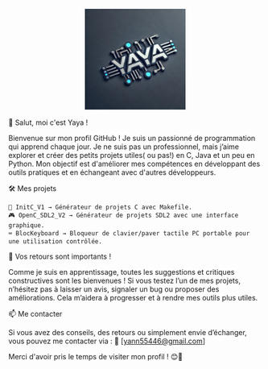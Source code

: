 <p align="center">
  <img src="https://github.com/yaya66659/yaya66659/blob/main/logoGithubYaya.jpg" alt="Logo Yaya" width="200">
</p>


👋 Salut, moi c'est Yaya !

Bienvenue sur mon profil GitHub ! Je suis un passionné de programmation qui apprend chaque jour. Je ne suis pas un professionnel, mais j’aime explorer et créer des petits projets utiles( ou pas!) en C, Java et un peu en Python. Mon objectif est d'améliorer mes compétences en développant des outils pratiques et en échangeant avec d'autres développeurs.

🛠 Mes projets

    📌 InitC_V1 → Générateur de projets C avec Makefile.
    🎮 OpenC_SDL2_V2 → Générateur de projets SDL2 avec une interface graphique.
    ⌨ BlocKeyboard → Bloqueur de clavier/paver tactile PC portable pour une utilisation contrôlée.

📢 Vos retours sont importants !

Comme je suis en apprentissage, toutes les suggestions et critiques constructives sont les bienvenues ! Si vous testez l’un de mes projets, n’hésitez pas à laisser un avis, signaler un bug ou proposer des améliorations. Cela m’aidera à progresser et à rendre mes outils plus utiles.

📫 Me contacter

Si vous avez des conseils, des retours ou simplement envie d’échanger, vous pouvez me contacter via :
📧 [yann55446@gmail.com]

Merci d'avoir pris le temps de visiter mon profil ! 😊🚀



